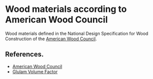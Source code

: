# Wood materials according to American Wood Council
Wood materials defined in the National Design Specification for Wood Construction of the [American Wood Council](https://awc.org/codes-standards).

## References.

- [American Wood Council](https://awc.org/codes-standards)
- [Glulam Volume Factor](https://portwooddigital.com/2021/12/12/glulam-volume-factor/)
